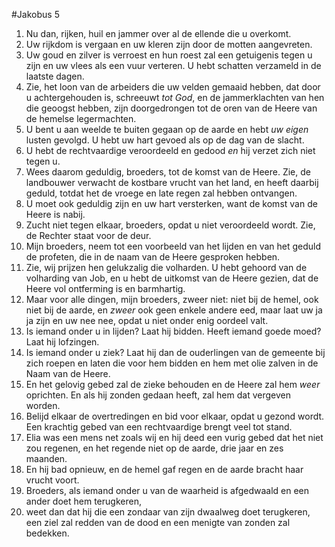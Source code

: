 #Jakobus 5
1. Nu dan, rijken, huil en jammer over al de ellende die u overkomt.
2. Uw rijkdom is vergaan en uw kleren zijn door de motten aangevreten.
3. Uw goud en zilver is verroest en hun roest zal een getuigenis tegen u zijn en uw vlees als een vuur verteren. U hebt schatten verzameld in de laatste dagen.
4. Zie, het loon van de arbeiders die uw velden gemaaid hebben, dat door u achtergehouden is, schreeuwt *tot God*, en de jammerklachten van hen die geoogst hebben, zijn doorgedrongen tot de oren van de Heere van de hemelse legermachten.
5. U bent u aan weelde te buiten gegaan op de aarde en hebt *uw eigen* lusten gevolgd. U hebt uw hart gevoed als op de dag van de slacht.
6. U hebt de rechtvaardige veroordeeld en gedood *en* hij verzet zich niet tegen u.
7. Wees daarom geduldig, broeders, tot de komst van de Heere. Zie, de landbouwer verwacht de kostbare vrucht van het land, en heeft daarbij geduld, totdat het de vroege en late regen zal hebben ontvangen.
8. U moet ook geduldig zijn en uw hart versterken, want de komst van de Heere is nabij.
9. Zucht niet tegen elkaar, broeders, opdat u niet veroordeeld wordt. Zie, de Rechter staat voor de deur.
10. Mijn broeders, neem tot een voorbeeld van het lijden en van het geduld de profeten, die in de naam van de Heere gesproken hebben.
11. Zie, wij prijzen hen gelukzalig die volharden. U hebt gehoord van de volharding van Job, en u hebt de uitkomst van de Heere gezien, dat de Heere vol ontferming is en barmhartig.
12. Maar voor alle dingen, mijn broeders, zweer niet: niet bij de hemel, ook niet bij de aarde, en *zweer* ook geen enkele andere eed, maar laat uw ja ja zijn en uw nee nee, opdat u niet onder enig oordeel valt.
13. Is iemand onder u in lijden? Laat hij bidden. Heeft iemand goede moed? Laat hij lofzingen.
14. Is iemand onder u ziek? Laat hij dan de ouderlingen van de gemeente bij zich roepen en laten die voor hem bidden en hem met olie zalven in de Naam van de Heere.
15. En het gelovig gebed zal de zieke behouden en de Heere zal hem *weer* oprichten. En als hij zonden gedaan heeft, zal hem dat vergeven worden.
16. Belijd elkaar de overtredingen en bid voor elkaar, opdat u gezond wordt. Een krachtig gebed van een rechtvaardige brengt veel tot stand.
17. Elia was een mens net zoals wij en hij deed een vurig gebed dat het niet zou regenen, en het regende niet op de aarde, drie jaar en zes maanden.
18. En hij bad opnieuw, en de hemel gaf regen en de aarde bracht haar vrucht voort.
19. Broeders, als iemand onder u van de waarheid is afgedwaald en een ander doet hem terugkeren,
20. weet dan dat hij die een zondaar van zijn dwaalweg doet terugkeren, een ziel zal redden van de dood en een menigte van zonden zal bedekken.
